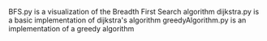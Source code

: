 BFS.py is a visualization of the Breadth First Search algorithm
dijkstra.py is a basic implementation of dijkstra's algorithm
greedyAlgorithm.py is an implementation of a greedy algorithm
